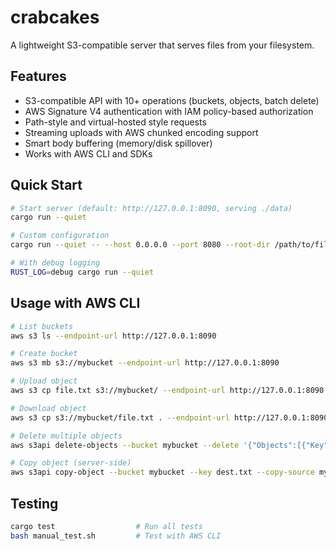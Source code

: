# crabcakes

A lightweight S3-compatible server that serves files from your filesystem.

## Features

- S3-compatible API with 10+ operations (buckets, objects, batch delete)
- AWS Signature V4 authentication with IAM policy-based authorization
- Path-style and virtual-hosted style requests
- Streaming uploads with AWS chunked encoding support
- Smart body buffering (memory/disk spillover)
- Works with AWS CLI and SDKs

## Quick Start

```bash
# Start server (default: http://127.0.0.1:8090, serving ./data)
cargo run --quiet

# Custom configuration
cargo run --quiet -- --host 0.0.0.0 --port 8080 --root-dir /path/to/files

# With debug logging
RUST_LOG=debug cargo run --quiet
```

## Usage with AWS CLI

```bash
# List buckets
aws s3 ls --endpoint-url http://127.0.0.1:8090

# Create bucket
aws s3 mb s3://mybucket --endpoint-url http://127.0.0.1:8090

# Upload object
aws s3 cp file.txt s3://mybucket/ --endpoint-url http://127.0.0.1:8090

# Download object
aws s3 cp s3://mybucket/file.txt . --endpoint-url http://127.0.0.1:8090

# Delete multiple objects
aws s3api delete-objects --bucket mybucket --delete '{"Objects":[{"Key":"file1.txt"},{"Key":"file2.txt"}]}' --endpoint-url http://127.0.0.1:8090

# Copy object (server-side)
aws s3api copy-object --bucket mybucket --key dest.txt --copy-source mybucket/source.txt --endpoint-url http://127.0.0.1:8090
```

## Testing

```bash
cargo test                  # Run all tests
bash manual_test.sh         # Test with AWS CLI
```
